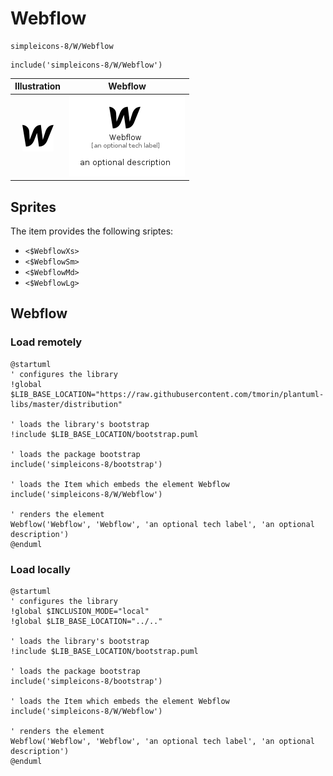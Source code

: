 # Webflow


```text
simpleicons-8/W/Webflow
```

```text
include('simpleicons-8/W/Webflow')
```



| Illustration | Webflow |
| :---: | :---: |
| ![illustration for Illustration](../../simpleicons-8/W/Webflow.png) | ![illustration for Webflow](../../simpleicons-8/W/Webflow.Local.png) |



## Sprites
The item provides the following sriptes:

- `<$WebflowXs>`
- `<$WebflowSm>`
- `<$WebflowMd>`
- `<$WebflowLg>`





## Webflow

### Load remotely
```plantuml
@startuml
' configures the library
!global $LIB_BASE_LOCATION="https://raw.githubusercontent.com/tmorin/plantuml-libs/master/distribution"

' loads the library's bootstrap
!include $LIB_BASE_LOCATION/bootstrap.puml

' loads the package bootstrap
include('simpleicons-8/bootstrap')

' loads the Item which embeds the element Webflow
include('simpleicons-8/W/Webflow')

' renders the element
Webflow('Webflow', 'Webflow', 'an optional tech label', 'an optional description')
@enduml
```

### Load locally
```plantuml
@startuml
' configures the library
!global $INCLUSION_MODE="local"
!global $LIB_BASE_LOCATION="../.."

' loads the library's bootstrap
!include $LIB_BASE_LOCATION/bootstrap.puml

' loads the package bootstrap
include('simpleicons-8/bootstrap')

' loads the Item which embeds the element Webflow
include('simpleicons-8/W/Webflow')

' renders the element
Webflow('Webflow', 'Webflow', 'an optional tech label', 'an optional description')
@enduml
```

